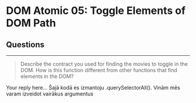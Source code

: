 # DOM Atomic 05: Toggle Elements of DOM Path

## Questions

---

> Describe the contract you used for finding the movies to toggle in the DOM. How is this function different from other functions that find elements in the DOM?

Your reply here...
Šajā kodā es izmantoju .querySelectorAll(). Vinām mēs varam izveidot vairākus argumentus